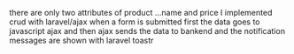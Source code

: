 there are only two attributes of  product ...name and price 
I implemented crud with laravel/ajax
when a form is submitted first the data goes to javascript ajax  and then ajax sends the data to bankend 
and the  notification messages are shown with laravel toastr
